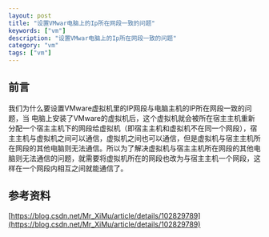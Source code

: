 ```yaml
---
layout: post
title: "设置VMwar电脑上的Ip所在网段一致的问题"
keywords: ["vm"]
description: "设置VMwar电脑上的Ip所在网段一致的问题"
category: "vm"
tags: ["vm"]
---
```


## 前言
我们为什么要设置VMware虚拟机里的IP网段与电脑主机的IP所在网段一致的问题，当
电脑上安装了VMware的虚拟机后，这个虚拟机就会被所在宿主主机重新分配一个宿主主机下的网段给虚拟机（即宿主主机和虚拟机不在同一个网段），宿主主机与虚拟机之间可以通信，虚拟机之间也可以通信，但是虚拟机与宿主主机所在网段的其他电脑则无法通信。所以为了解决虚拟机与宿主主机所在网段的其他电脑则无法通信的问题，就需要将虚拟机所在的网段也改为与宿主主机一个网段，这样在一个网段内相互之间就能通信了。

## 参考资料
[https://blog.csdn.net/Mr_XiMu/article/details/102829789](https://blog.csdn.net/Mr_XiMu/article/details/102829789)
